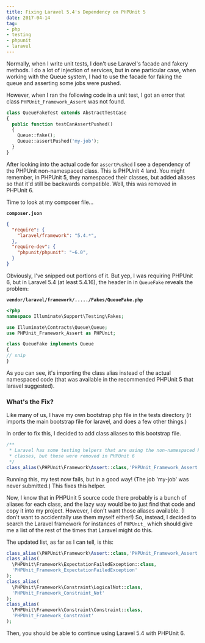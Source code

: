 ```yaml
---
title: Fixing Laravel 5.4's Dependency on PHPUnit 5
date: 2017-04-14
tag:
- php
- testing
- phpunit
- laravel
---
```

Normally, when I write unit tests, I don't use Laravel's facade and fakery methods.  I do a lot of injection of services, but in one particular case, when working with the Queue system, I had to use the facade for faking the queue and asserting some jobs were pushed.

<!--more-->

However, when I ran the following code in a unit test, I got an error that class `PHPUnit_Framework_Assert` was not found.

```php
class QueueFakeTest extends AbstractTestCase 
{
  public function testCanAssertPushed()
  {
    Queue::fake();
    Queue::assertPushed('my-job');
  }
}
```

After looking into the actual code for `assertPushed` I see a dependency of the PHPUnit non-namespaced class.  This is PHPUnit 4 land.  You might remember, in PHPUnit 5, they namespaced their classes, but added aliases so that it'd still be backwards compatible.  Well, this was removed in PHPUnit 6.

Time to look at my composer file...

**`composer.json`**
```json
{
  "require": {
    "laravel/framework": "5.4.*",
  },
  "require-dev": {
    "phpunit/phpunit": "~6.0",
  }
}
```

Obviously, I've snipped out portions of it. But yep, I was requiring PHPUnit 6, but in Laravel 5.4 (at least 5.4.16), the header in in `QueueFake` reveals the problem:

**`vendor/laravel/framework/...../Fakes/QueueFake.php`**
```php
<?php
namespace Illuminate\Support\Testing\Fakes;

use Illuminate\Contracts\Queue\Queue;
use PHPUnit_Framework_Assert as PHPUnit;

class QueueFake implements Queue
{
// snip
}
```

As you can see, it's importing the class alias instead of the actual namespaced code (that was available in the recommended PHPUnit 5 that laravel suggested).

### What's the Fix?

Like many of us, I have my own bootstrap php file in the tests directory (it imports the main bootstrap file for laravel, and does  a few other things.) 

In order to fix this, I decided to add class aliases to this bootstrap file.

```php
/**
 * Laravel has some testing helpers that are using the non-namespaced PHPUnit 
 * classes, but these were removed in PHPUnit 6
 */
class_alias(\PHPUnit\Framework\Assert::class,'PHPUnit_Framework_Assert');
```

Running this, my test now fails, but in a good way! (The job 'my-job' was never submitted.) This fixes this helper.

Now, I know that in PHPUnit 5 source code there probably is a bunch of aliases for each class, and the lazy way would be to just find that code and copy it into my project.  However, I don't want those aliases available.  (I don't want to accidentally use them myself either!)  So, instead, I decided to search the Laravel framework for instances of `PHPUnit_` which should give me a list of the rest of the times that Laravel might do this.

The updated list, as far as I can tell, is this:

```php
class_alias(\PHPUnit\Framework\Assert::class,'PHPUnit_Framework_Assert');
class_alias(
  \PHPUnit\Framework\ExpectationFailedException::class, 
  'PHPUnit_Framework_ExpectationFailedException'
);
class_alias(
  \PHPUnit\Framework\Constraint\LogicalNot::class, 
  'PHPUnit_Framework_Constraint_Not'
);
class_alias(
  \PHPUnit\Framework\Constraint\Constraint::class, 
  'PHPUnit_Framework_Constraint'
);
```

Then, you should be able to continue using Laravel 5.4 with PHPUnit 6.